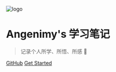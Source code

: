 ![logo](https://docsify.js.org/_media/icon.svg)

# Angenimy's 学习笔记

> 记录个人所学、所悟、所感 :feet:


[GitHub](https://github.com/AngenimyWhu/Docs.git)
[Get Started](README.md)